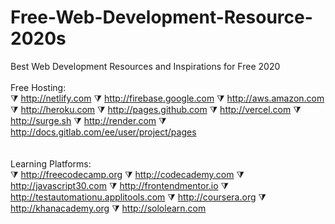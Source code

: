 # Free-Web-Development-Resource-2020s
Best Web Development Resources and Inspirations for Free 2020
<br>
<br>
Free Hosting:
<br>
⧩ http://netlify.com
⧩ http://firebase.google.com
⧩ http://aws.amazon.com
⧩ http://heroku.com
⧩ http://pages.github.com
⧩ http://vercel.com
⧩ http://surge.sh
⧩ http://render.com
⧩ http://docs.gitlab.com/ee/user/project/pages
<br>
<br>
<br>
Learning Platforms:
<br>
⧩ http://freecodecamp.org
⧩ http://codecademy.com
⧩ http://javascript30.com
⧩ http://frontendmentor.io
⧩ http://testautomationu.applitools.com
⧩ http://coursera.org
⧩ http://khanacademy.org
⧩ http://sololearn.com 
